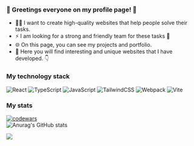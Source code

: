 ### 👋 Greetings everyone on my profile page! 🐯

- 👨‍💻 I want to create high-quality websites that help people solve their tasks.
- ⚡ I am looking for a strong and friendly team for these tasks 🧠
- 🌐 On this page, you can see my projects and portfolio.
- 👀 Here you will find interesting and unique websites that I have developed. 👇

### My technology stack
![React](https://img.shields.io/badge/react-%2320232a.svg?style=for-the-badge&logo=react&logoColor=%2361DAFB)
![TypeScript](https://img.shields.io/badge/typescript-%23007ACC.svg?style=for-the-badge&logo=typescript&logoColor=white)
![JavaScript](https://img.shields.io/badge/javascript-%23323330.svg?style=for-the-badge&logo=javascript&logoColor=%23F7DF1E)
![TailwindCSS](https://img.shields.io/badge/tailwindcss-%2338B2AC.svg?style=for-the-badge&logo=tailwind-css&logoColor=white)
![Webpack](https://img.shields.io/badge/webpack-%238DD6F9.svg?style=for-the-badge&logo=webpack&logoColor=black)
![Vite](https://img.shields.io/badge/vite-%23646CFF.svg?style=for-the-badge&logo=vite&logoColor=white)


### My stats
[![codewars](https://www.codewars.com/users/Anton_Glazunov/badges/large)](https://www.codewars.com/users/Anton_Glazunov)   
![Anurag's GitHub stats](https://github-readme-stats.vercel.app/api?username=Kampel2012&show_icons=true&theme=radical) 


![](https://komarev.com/ghpvc/?username=your-github-Kampel2012)

<!--
**Kampel2012/Kampel2012** is a ✨ _special_ ✨ repository because its `README.md` (this file) appears on your GitHub profile.

[![trophy](https://github-profile-trophy.vercel.app/?username=Kampel2012&theme=darkhub)](https://github.com/ryo-ma/github-profile-trophy)
[![Top Langs](https://github-readme-stats.vercel.app/api/top-langs/?username=Kampel2012&layout=compact)](https://github.com/anuraghazra/github-readme-stats)

Here are some ideas to get you started:

- 🔭 I’m currently working on ...
- 🌱 I’m currently learning ...
- 👯 I’m looking to collaborate on ...
- 🤔 I’m looking for help with ...
- 💬 Ask me about ...
- 📫 How to reach me: ...
- 😄 Pronouns: ...
- ⚡ Fun fact: ...
-->
